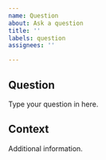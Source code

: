 ```yaml
---
name: Question
about: Ask a question
title: ''
labels: question
assignees: ''

---
```


## Question
Type your question in here.

## Context
Additional information.
